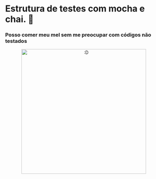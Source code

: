 # Estrutura de testes com mocha e chai. :rocket:


### Posso comer meu mel sem me preocupar com códigos não testados

<p align="center">
<img width="400" heigth="400" src="https://media.giphy.com/media/9Y6n9TR7U07ew/giphy.gif" alt=":D"/>
</p>
